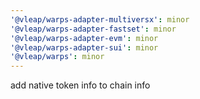 ```yaml
---
'@vleap/warps-adapter-multiversx': minor
'@vleap/warps-adapter-fastset': minor
'@vleap/warps-adapter-evm': minor
'@vleap/warps-adapter-sui': minor
'@vleap/warps': minor
---
```


add native token info to chain info
